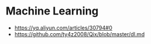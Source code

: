 # Machine Learning

* https://yq.aliyun.com/articles/30794#0
* https://github.com/ty4z2008/Qix/blob/master/dl.md